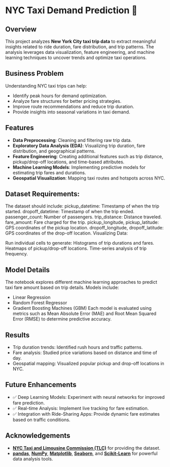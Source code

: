 # NYC Taxi Demand Prediction 🚖

## Overview

This project analyzes **New York City taxi trip data** to extract meaningful insights related to ride duration, fare distribution, and trip patterns. The analysis leverages data visualization, feature engineering, and machine learning techniques to uncover trends and optimize taxi operations.

## Business Problem

Understanding NYC taxi trips can help:
- Identify peak hours for demand optimization.
- Analyze fare structures for better pricing strategies.
- Improve route recommendations and reduce trip duration.
- Provide insights into seasonal variations in taxi demand.

## Features

- **Data Preprocessing**: Cleaning and filtering raw trip data.
- **Exploratory Data Analysis (EDA)**: Visualizing trip duration, fare distribution, and geographical patterns.
- **Feature Engineering**: Creating additional features such as trip distance, pickup/drop-off locations, and time-based attributes.
- **Machine Learning Models**: Implementing predictive models for estimating trip fares and durations.
- **Geospatial Visualization**: Mapping taxi routes and hotspots across NYC.

## Dataset Requirements:

The dataset should include:
pickup_datetime: Timestamp of when the trip started.
dropoff_datetime: Timestamp of when the trip ended.
passenger_count: Number of passengers.
trip_distance: Distance traveled.
fare_amount: Fare charged for the trip.
pickup_longitude, pickup_latitude: GPS coordinates of the pickup location.
dropoff_longitude, dropoff_latitude: GPS coordinates of the drop-off location.
Visualizing Data:

Run individual cells to generate:
Histograms of trip durations and fares.
Heatmaps of pickup/drop-off locations.
Time-series analysis of trip frequency.

## Model Details
The notebook explores different machine learning approaches to predict taxi fare amount based on trip details. Models include:

- Linear Regression
- Random Forest Regressor
- Gradient Boosting Machines (GBM)
Each model is evaluated using metrics such as Mean Absolute Error (MAE) and Root Mean Squared Error (RMSE) to determine predictive accuracy.

## Results
- Trip duration trends: Identified rush hours and traffic patterns.
- Fare analysis: Studied price variations based on distance and time of day.
- Geospatial mapping: Visualized popular pickup and drop-off locations in NYC.

## Future Enhancements
- ✅ Deep Learning Models: Experiment with neural networks for improved fare prediction.
- ✅ Real-time Analysis: Implement live tracking for fare estimation.
- ✅ Integration with Ride-Sharing Apps: Provide dynamic fare estimates based on traffic conditions.

## Acknowledgements
- **[NYC Taxi and Limousine Commission (TLC)](https://www.nyc.gov/html/tlc/html/about/trip_record_data.shtml)** for providing the dataset.
- **[pandas](https://pandas.pydata.org/)**, **[NumPy](https://numpy.org/)**, **[Matplotlib](https://matplotlib.org/)**, **[Seaborn](https://seaborn.pydata.org/)**, and **[Scikit-Learn](https://scikit-learn.org/)** for powerful data analysis tools.
